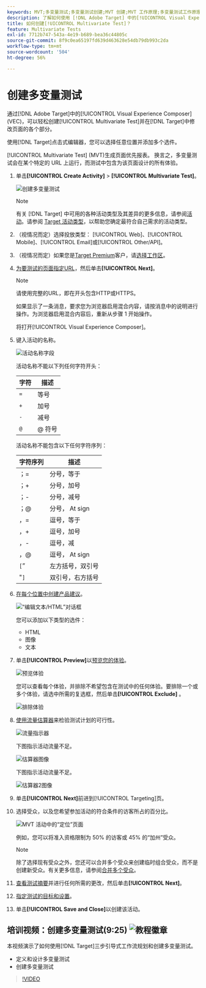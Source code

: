 ```yaml
---
keywords: MVT;多变量测试;多变量测试创建;MVT 创建;MVT 工作原理;多变量测试工作原理
description: 了解如何使用 [!DNL Adobe Target] 中的[!UICONTROL Visual Experience Composer] (VEC)创建[!UICONTROL Multivariate Test] (MVT)。
title: 如何创建[!UICONTROL Multivariate Test]？
feature: Multivariate Tests
exl-id: 7712b747-543a-4e19-b689-bea36c44805c
source-git-commit: 8f9c0ea65197fd639d463628e54db79db993c2da
workflow-type: tm+mt
source-wordcount: '504'
ht-degree: 56%

---
```


# 创建多变量测试

通过[!DNL Adobe Target]中的[!UICONTROL Visual Experience Composer] (VEC)，可以轻松创建[!UICONTROL Multivariate Test]并在[!DNL Target]中修改页面的各个部分。

使用[!DNL Target]点击式编辑器，您可以选择任意位置并添加多个选件。

[!UICONTROL Multivariate Test] (MVT)生成页面优先报表。 换言之，多变量测试会在某个特定的 URL 上运行，而测试中包含为该页面设计的所有体验。

1. 单击&#x200B;**[!UICONTROL Create Activity]** > **[!UICONTROL Multivariate Test]**。

   ![创建多变量测试](/help/main/c-activities/c-multivariate-testing/t-create-multivariate-test/assets/create-multivariate.png)

   >[!NOTE]
   >
   >有关 [!DNL Target] 中可用的各种活动类型及其差异的更多信息，请参阅[活动](/help/main/c-activities/activities.md#concept_D317A95A1AB54674BA7AB65C7985BA03)。请参阅 [Target 活动类型](/help/main/c-activities/target-activities-guide.md)，以帮助您确定最符合自己需求的活动类型。

1. （视情况而定）选择投放类型： [!UICONTROL Web]、[!UICONTROL Mobile]、[!UICONTROL Email]或[!UICONTROL Other/API]。

1. （视情况而定）如果您是[Target Premium](/help/main/c-intro/intro.md#premium)客户，请[选择工作区](/help/main/administrating-target/c-user-management/property-channel/property-channel.md)。

1. [为要测试的页面指定URL](/help/main/c-activities/c-multivariate-testing/t-create-multivariate-test/url.md#concept_C12E4A85FF3B4E518E3110F6CF1AF9C0)，然后单击&#x200B;**[!UICONTROL Next]**。

   >[!NOTE]
   >
   >请使用完整的URL，即在开头包含HTTP或HTTPS。

   如果显示了一条消息，要求您为浏览器启用混合内容，请按消息中的说明进行操作。为浏览器启用混合内容后，重新从步骤 1 开始操作。

   将打开[!UICONTROL Visual Experience Composer]。

1. 键入活动的名称。

   ![活动名称字段](/help/main/c-activities/c-multivariate-testing/t-create-multivariate-test/assets/activityname.png)

   活动名称不能以下列任何字符开头：

   | 字符 | 描述 |
   |--- |--- |
   | `=` | 等号 |
   | `+` | 加号 |
   | `-` | 减号 |
   | `@` | @ 符号 |

   活动名称不能包含以下任何字符序列：

   | 字符序列 | 描述 |
   |--- |--- |
   | ；= | 分号，等于 |
   | ；+ | 分号，加号 |
   | ；- | 分号，减号 |
   | ；@ | 分号， At sign |
   | ，= | 逗号，等于 |
   | ，+ | 逗号，加号 |
   | ，- | 逗号，减 |
   | ，@ | 逗号， At sign |
   | `[`” | 左方括号，双引号 |
   | &quot;`]` | 双引号，右方括号 |

1. [在每个位置中创建产品建议](/help/main/c-activities/c-multivariate-testing/t-create-multivariate-test/add-offers.md#concept_DCE6B45C30F7419B8EC17AFDEE8D8AA6)。

   ![“编辑文本/HTML”对话框](/help/main/c-activities/c-multivariate-testing/t-create-multivariate-test/assets/editoffers.png)

   您可以添加以下类型的选件：

   * HTML
   * 图像
   * 文本

1. 单击&#x200B;**[!UICONTROL Preview]**&#x200B;以[预览您的体验](/help/main/c-activities/c-multivariate-testing/t-create-multivariate-test/preview-experiences.md)。

   ![预览体验](/help/main/c-activities/c-multivariate-testing/t-create-multivariate-test/assets/preview-mvt.png)

   您可以查看每个体验，并排除不希望包含在测试中的任何体验。要排除一个或多个体验，请选中所需的复选框，然后单击&#x200B;**[!UICONTROL Exclude]** 。

   ![排除体验](/help/main/c-activities/c-multivariate-testing/t-create-multivariate-test/assets/preview-mvt-exclude.png)

1. [使用流量估算器](/help/main/c-activities/c-multivariate-testing/t-create-multivariate-test/traffic-estimator.md#task_71AA6922AFD447EA8C5E610A78ABA714)来检验测试计划的可行性。

   ![流量指示器](/help/main/c-activities/c-multivariate-testing/t-create-multivariate-test/assets/mvt-traffic-indicator.png)

   下图指示活动流量不足。

   ![估算器图像](assets/estimator.png)

   下图指示活动流量不足。

   ![估算器2图像](assets/estimator2.png)

1. 单击&#x200B;**[!UICONTROL Next]**&#x200B;前进到[!UICONTROL Targeting]页。

1. 选择受众，以及您希望参加活动的符合条件的访客所占的百分比。

   ![MVT 活动中的“定位”页面](/help/main/c-activities/c-multivariate-testing/t-create-multivariate-test/assets/mvt_audperc.png)

   例如，您可以将准入资格限制为 50% 的访客或 45% 的“加州”受众。

   >[!NOTE]
   >
   >除了选择现有受众之外，您还可以合并多个受众来创建临时组合受众，而不是创建新受众。有关更多信息，请参阅[合并多个受众](/help/main/c-target/combining-multiple-audiences.md#concept_A7386F1EA4394BD2AB72399C225981E5)。

1. [查看测试摘要](/help/main/c-activities/c-multivariate-testing/t-create-multivariate-test/test-summary.md#reference_971AB225963A4DC18EEB5B0E20F0A4A7)并进行任何所需的更改，然后单击&#x200B;**[!UICONTROL Next]**。

1. [指定测试的目标和设置](/help/main/c-activities/c-multivariate-testing/t-create-multivariate-test/goals-and-settings.md#reference_B25389FD6F3A4989801E740364B089CC)。

1. 单击&#x200B;**[!UICONTROL Save and Close]**&#x200B;以创建该活动。

## 培训视频：创建多变量测试(9:25) ![教程徽章](/help/main/assets/tutorial.png)

本视频演示了如何使用[!DNL Target]三步引导式工作流规划和创建多变量测试。

* 定义和设计多变量测试
* 创建多变量测试

>[!VIDEO](https://video.tv.adobe.com/v/30337?captions=chi_hans)
